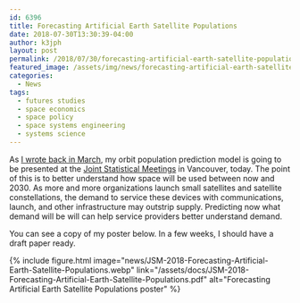 ```yaml
---
id: 6396
title: Forecasting Artificial Earth Satellite Populations
date: 2018-07-30T13:30:39-04:00
author: k3jph
layout: post
permalink: /2018/07/30/forecasting-artificial-earth-satellite-populations/
featured_image: /assets/img/news/forecasting-artificial-earth-satellite-populations.webp
categories:
  - News
tags:
  - futures studies
  - space economics
  - space policy
  - space systems engineering
  - systems science
---
```

As [I wrote back in March](/2018/03/30/my-orbit-population-model-at-jsm/),
my orbit population prediction model is going to be presented at
the [Joint Statistical Meetings](http://ww2.amstat.org/meetings/jsm/2018/)
in Vancouver, today. The point of this is to better understand how
space will be used between now and 2030. As more and more organizations
launch small satellites and satellite constellations, the demand
to service these devices with communications, launch, and other
infrastructure may outstrip supply. Predicting now what demand will
be will can help service providers better understand demand.

You can see a copy of my poster below. In a few weeks, I should have a
draft paper ready.

{% include figure.html image="news/JSM-2018-Forecasting-Artificial-Earth-Satellite-Populations.webp"
   link="/assets/docs/JSM-2018-Forecasting-Artificial-Earth-Satellite-Populations.pdf"
   alt="Forecasting Artificial Earth Satellite Populations poster" %}
